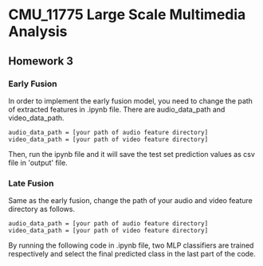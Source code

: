 # CMU_11775 Large Scale Multimedia Analysis
## Homework 3

### Early Fusion

In order to implement the early fusion model, you need to change the path of extracted features in .ipynb file. There are audio_data_path and video_data_path. 
```
audio_data_path = [your path of audio feature directory]
video_data_path = [your path of video feature directory]
```
Then, run the ipynb file and it will save the test set prediction values as csv file in 'output' file. 


### Late Fusion

Same as the early fusion, change the path of your audio and video feature directory as follows. 

```
audio_data_path = [your path of audio feature directory]
video_data_path = [your path of video feature directory]
```
By running the following code in .ipynb file, two MLP classifiers are trained respectively and select the final predicted class in the last part of the code. 

